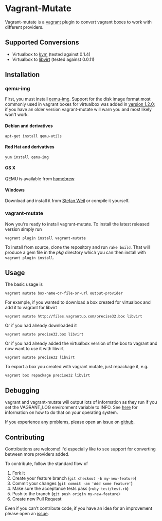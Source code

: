 # Vagrant-Mutate

Vagrant-mutate is a [vagrant](http://www.vagrantup.com/) plugin to convert vagrant boxes to work with different providers.

## Supported Conversions

* Virtualbox to [kvm](https://github.com/adrahon/vagrant-kvm) (tested against 0.1.4)
* Virtualbox to [libvirt](https://github.com/pradels/vagrant-libvirt) (tested against 0.0.11)

## Installation

### qemu-img

First, you must install [qemu-img](http://wiki.qemu.org/Main_Page). Support for the disk image format most commonly used in vagrant boxes for virtualbox was added in [version 1.2.0](http://wiki.qemu.org/ChangeLog/1.2#VMDK); if you have an older version vagrant-mutate will warn you and most likely won't work.

#### Debian and derivatives

    apt-get install qemu-utils

#### Red Hat and derivatives

    yum install qemu-img

#### OS X

QEMU is available from [homebrew](http://brew.sh/)

#### Windows

Download and install it from [Stefan Weil](http://qemu.weilnetz.de/) or compile it yourself.

### vagrant-mutate

Now you're ready to install vagrant-mutate. To install the latest released version simply run

    vagrant plugin install vagrant-mutate

To install from source, clone the repository and run `rake build`. That will produce a gem file in the _pkg_ directory which you can then install with `vagrant plugin install`.

## Usage

The basic usage is

    vagrant mutate box-name-or-file-or-url output-provider

For example, if you wanted to download a box created for virtualbox and add it to vagrant for libvirt

    vagrant mutate http://files.vagrantup.com/precise32.box libvirt

Or if you had already downloaded it

    vagrant mutate precise32.box libvirt

Or if you had already added the virtualbox version of the box to vagrant and now want to use it with libvirt

    vagrant mutate precise32 libvirt

To export a box you created with vagrant mutate, just repackage it, e.g.

    vagrant box repackage precise32 libvirt


## Debugging

vagrant and vagrant-mutate will output lots of information as they run if you set the VAGRANT_LOG environment variable to INFO. See [here](http://docs-v1.vagrantup.com/v1/docs/debugging.html) for information on how to do that on your operating system.

If you experience any problems, please open an issue on [github](https://github.com/sciurus/vagrant-mutate/issues).

## Contributing

Contributions are welcome! I'd especially like to see support for converting between more providers added.

To contribute, follow the standard flow of

1. Fork it
1. Create your feature branch (`git checkout -b my-new-feature`)
1. Commit your changes (`git commit -am 'Add some feature'`)
1. Make sure the acceptance tests pass (`ruby test/test.rb`)
1. Push to the branch (`git push origin my-new-feature`)
1. Create new Pull Request

Even if you can't contribute code, if you have an idea for an improvement please open an [issue](https://github.com/sciurus/vagrant-mutate/issues).
